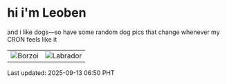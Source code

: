 # hi i'm Leoben

and i like dogs—so have some random dog pics that change whenever my CRON feels like it

|  |  |
|--------|----------|
| ![Borzoi](https://random-dog-vercel.vercel.app/api/random-borzoi?v=1757717432) | ![Labrador](https://random-dog-vercel.vercel.app/api/random-labrador?v=1757717432) |

Last updated: 2025-09-13 06:50 PHT
